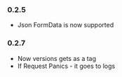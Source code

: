 ### 0.2.5
* Json FormData is now supported

### 0.2.7
* Now versions gets as a tag
* If Request Panics - it goes to logs